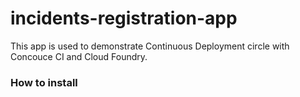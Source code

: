 # incidents-registration-app

This app is used to demonstrate Continuous Deployment circle with Concouce CI and Cloud Foundry.

### How to install
